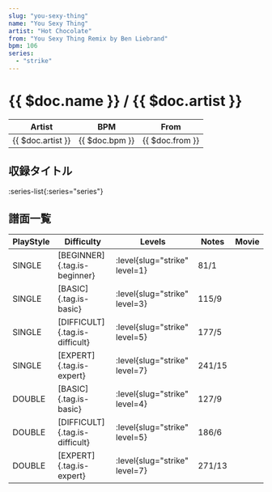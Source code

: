 ```yaml
---
slug: "you-sexy-thing"
name: "You Sexy Thing"
artist: "Hot Chocolate"
from: "You Sexy Thing Remix by Ben Liebrand"
bpm: 106
series:
  - "strike"
---
```


# {{ $doc.name }} / {{ $doc.artist }}

|Artist|BPM|From|
|------|---|----|
|{{ $doc.artist }}|{{ $doc.bpm }}|{{ $doc.from }}|

## 収録タイトル

:series-list{:series="series"}

## 譜面一覧

|PlayStyle|Difficulty|Levels|Notes|Movie|
|---------|----------|------|-----|-----|
|SINGLE|[BEGINNER]{.tag.is-beginner}|:level{slug="strike" level=1}|81/1||
|SINGLE|[BASIC]{.tag.is-basic}|:level{slug="strike" level=3}|115/9||
|SINGLE|[DIFFICULT]{.tag.is-difficult}|:level{slug="strike" level=5}|177/5||
|SINGLE|[EXPERT]{.tag.is-expert}|:level{slug="strike" level=7}|241/15||
|DOUBLE|[BASIC]{.tag.is-basic}|:level{slug="strike" level=4}|127/9||
|DOUBLE|[DIFFICULT]{.tag.is-difficult}|:level{slug="strike" level=5}|186/6||
|DOUBLE|[EXPERT]{.tag.is-expert}|:level{slug="strike" level=7}|271/13||
